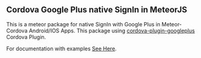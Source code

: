 Cordova Google Plus native SignIn in MeteorJS
-----------------------------
This is a meteor package for native SignIn with Google Plus in Meteor-Cordova Android/IOS Apps.
This package using [cordova-plugin-googleplus](https://www.npmjs.com/package/cordova-plugin-googleplus) Cordova Plugin.

For documentation with examples [See Here](https://github.com/phund/meteor-cordova-google-plus).
